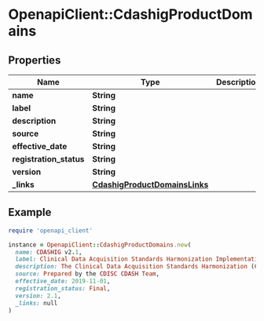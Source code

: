 # OpenapiClient::CdashigProductDomains

## Properties

| Name | Type | Description | Notes |
| ---- | ---- | ----------- | ----- |
| **name** | **String** |  | [optional] |
| **label** | **String** |  | [optional] |
| **description** | **String** |  | [optional] |
| **source** | **String** |  | [optional] |
| **effective_date** | **String** |  | [optional] |
| **registration_status** | **String** |  | [optional] |
| **version** | **String** |  | [optional] |
| **_links** | [**CdashigProductDomainsLinks**](CdashigProductDomainsLinks.md) |  | [optional] |

## Example

```ruby
require 'openapi_client'

instance = OpenapiClient::CdashigProductDomains.new(
  name: CDASHIG v2.1,
  label: Clinical Data Acquisition Standards Harmonization Implementation Guide for Human Clinical Trials Version 2.1,
  description: The Clinical Data Acquisition Standards Harmonization (CDASH) Model, the CDASH Implementation Guide (CDASHIG), and the CDASHIG Metadata Table define basic standards for the collection of clinical trial data and how to implement the standard for specific case report forms (CRFs).,
  source: Prepared by the CDISC CDASH Team,
  effective_date: 2019-11-01,
  registration_status: Final,
  version: 2.1,
  _links: null
)
```

